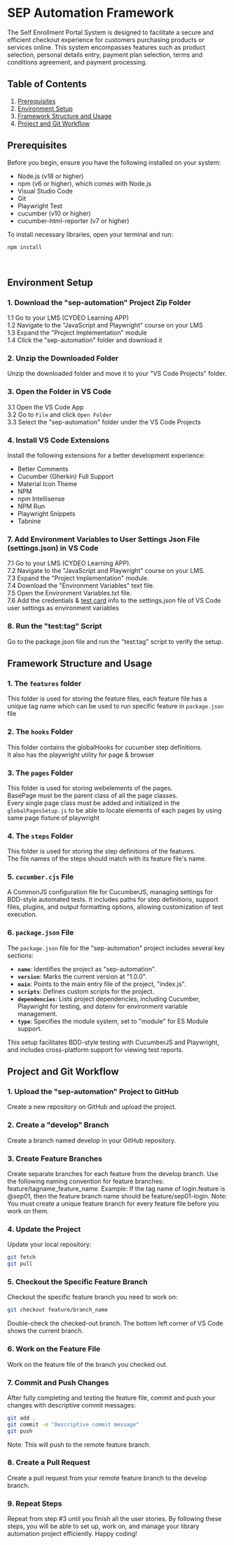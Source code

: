 # SEP Automation Framework

The Self Enrollment Portal System is designed to facilitate a secure and efficient checkout experience for customers purchasing products or services online. This system encompasses features such as product selection, personal details entry, payment plan selection, terms and conditions agreement, and payment processing.

## Table of Contents

1. [Prerequisites](#Prerequisites)
2. [Environment Setup](#environment-setup)
3. [Framework Structure and Usage](#framework-structure-and-usage)
4. [Project and Git Workflow](#project-and-git-workflow)<br>

## Prerequisites

Before you begin, ensure you have the following installed on your system:

- Node.js (v18 or higher)
- npm (v6 or higher), which comes with Node.js
- Visual Studio Code
- Git
- Playwright Test
- cucumber (v10 or higher)
- cucumber-html-reporter (v7 or higher)

To install necessary libraries, open your terminal and run:

```sh
npm install
```

<br>

## Environment Setup

### 1. Download the "sep-automation" Project Zip Folder

1.1 Go to your LMS (CYDEO Learning APP)  
1.2 Navigate to the "JavaScript and Playwright" course on your LMS  
1.3 Expand the "Project Implementation" module  
1.4 Click the "sep-automation" folder and download it

### 2. Unzip the Downloaded Folder

Unzip the downloaded folder and move it to your "VS Code Projects" folder.

### 3. Open the Folder in VS Code

3.1 Open the VS Code App  
3.2 Go to `File` and click `Open Folder`  
3.3 Select the "sep-automation" folder under the VS Code Projects

### 4. Install VS Code Extensions

Install the following extensions for a better development experience:

- Better Comments
- Cucumber (Gherkin) Full Support
- Material Icon Theme
- NPM
- npm Intellisense
- NPM Run
- Playwright Snippets
- Tabnine

### 7. Add Environment Variables to User Settings Json File (settings.json) in VS Code

7.1 Go to your LMS (CYDEO Learning APP).<br>
7.2 Navigate to the "JavaScript and Playwright" course on your LMS.<br>
7.3 Expand the "Project Implementation" module.<br>
7.4 Download the "Environment Variables" text file.<br>
7.5 Open the Environment Variables.txt file.<br>
7.6 Add the credentials & [test card](https://docs.stripe.com/testing) info to the settings.json file of VS Code user settings as environment variables<br>

### 8. Run the "test:tag" Script

Go to the package.json file and run the "test:tag" script to verify the setup.<br>

## Framework Structure and Usage

### 1. The `features` folder

This folder is used for storing the feature files, each feature file has a unique tag name which can be used to run specific feature in `package.json` file

### 2. The `hooks` Folder

This folder contains the globalHooks for cucumber step definitions.<br> It also has the playwright utility for page & browser

### 3. The `pages` Folder

This folder is used for storing webelements of the pages.<br>
BasePage must be the parent class of all the page classes.<br>
Every single page class must be added and initialized in the `globalPagesSetup.js` to be able to locate elements of each pages by using same page fixture of playwright

### 4. The `steps` Folder

This folder is used for storing the step definitions of the features.<br>
The file names of the steps should match with its feature file's name.<br>

### 5. `cucumber.cjs` File

A CommonJS configuration file for CucumberJS, managing settings for BDD-style automated tests. It includes paths for step definitions, support files, plugins, and output formatting options, allowing customization of test execution.

### 6. `package.json` File

The `package.json` file for the "sep-automation" project includes several key sections:

- **`name`**: Identifies the project as "sep-automation".
- **`version`**: Marks the current version at "1.0.0".
- **`main`**: Points to the main entry file of the project, "index.js".
- **`scripts`**: Defines custom scripts for the project.
- **`dependencies`**: Lists project dependencies, including Cucumber, Playwright for testing, and dotenv for environment variable management.
- **`type`**: Specifies the module system, set to "module" for ES Module support.

This setup facilitates BDD-style testing with CucumberJS and Playwright, and includes cross-platform support for viewing test reports.<br>

## Project and Git Workflow

### 1. Upload the "sep-automation" Project to GitHub

Create a new repository on GitHub and upload the project.

### 2. Create a "develop" Branch

Create a branch named develop in your GitHub repository.

### 3. Create Feature Branches

Create separate branches for each feature from the develop branch. Use the following naming convention for feature branches: feature/tagname_feature_name.
Example: If the tag name of login.feature is @sep01, then the feature branch name should be feature/sep01-login.
Note: You must create a unique feature branch for every feature file before you work on them.

### 4. Update the Project

Update your local repository:

```sh
git fetch
git pull
```

### 5. Checkout the Specific Feature Branch

Checkout the specific feature branch you need to work on:

```sh
git checkout feature/branch_name
```

Double-check the checked-out branch. The bottom left corner of VS Code shows the current branch.

### 6. Work on the Feature File

Work on the feature file of the branch you checked out.

### 7. Commit and Push Changes

After fully completing and testing the feature file, commit and push your changes with descriptive commit messages:

```sh
git add .
git commit -m "Descriptive commit message"
git push
```

Note: This will push to the remote feature branch.

### 8. Create a Pull Request

Create a pull request from your remote feature branch to the develop branch.

### 9. Repeat Steps

Repeat from step #3 until you finish all the user stories. By following these steps, you will be able to set up, work on, and manage your library automation project efficiently. Happy coding!<br>

